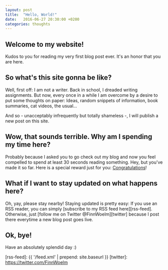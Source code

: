 ```yaml
---
layout: post
title:  "Hello, World!"
date:   2016-06-27 20:30:00 +0200
categories: thoughts
---
```


## Welcome to my website!
Kudos to you for reading my very first blog post ever.
It's an honor that you are here.

## So what's this site gonna be like?
Well, first off: I am not a writer. Back in school, I dreaded writing assignments.
But now, every once in a while I am overcome by a desire to put some thoughts on
paper: Ideas, random snippets of information, book summaries, cat videos, the usual...

And so - unacceptably infrequently but totally shameless -, I will publish a new post
on this site.

## Wow, that sounds terrible. Why am I spending my time here?
Probably because I asked you to go check out my blog and now you feel compelled to
spend at least 30 seconds reading something. Hey, but you've made it so far.
Here is a special reward just for you: [Congratulations][seahorse-video]!

## What if I want to stay updated on what happens here?
Oh, yay, please stay nearby! Staying updated is pretty easy: If you use an RSS
reader, you can simply [subscribe to my RSS feed here][rss-feed]. Otherwise, just
[follow me on Twitter @FinnWoelm][twitter] because I post there everytime a new blog
post goes live.

## Ok, bye!
Have an absolutely splendid day :)

[seahorse-video]: https://www.youtube.com/watch?v=KKvFVB29yS0
[rss-feed]: {{ '/feed.xml' | prepend: site.baseurl }}
[twitter]: https://twitter.com/FinnWoelm
